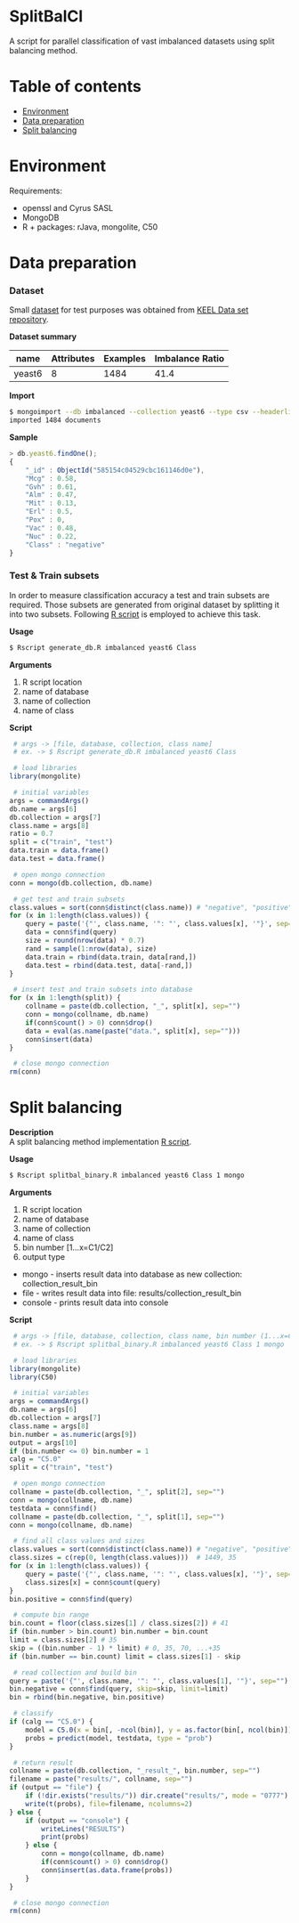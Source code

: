 # SplitBalCl
A script for parallel classification of vast imbalanced datasets using split balancing method.

# Table of contents
- [Environment](#environment)
- [Data preparation](#data-preparation)
- [Split balancing](#split-balancing)

# Environment
Requirements:
* openssl and Cyrus SASL
* MongoDB
* R + packages: rJava, mongolite, C50

# Data preparation
### Dataset
Small [dataset](datasets/yeast6.csv) for test purposes was obtained from [KEEL Data set repository](http://sci2s.ugr.es/keel/imbalanced.php).<br>

**Dataset summary**

name | Attributes | Examples | Imbalance Ratio
--- | --- | --- | ---
yeast6 | 8 | 1484 | 41.4

**Import**
```sh
$ mongoimport --db imbalanced --collection yeast6 --type csv --headerline --file datasets/yeast6.csv
imported 1484 documents
```

**Sample**
```js
> db.yeast6.findOne();
{
	"_id" : ObjectId("585154c04529cbc161146d0e"),
	"Mcg" : 0.58,
	"Gvh" : 0.61,
	"Alm" : 0.47,
	"Mit" : 0.13,
	"Erl" : 0.5,
	"Pox" : 0,
	"Vac" : 0.48,
	"Nuc" : 0.22,
	"Class" : "negative"
}
```
### Test & Train subsets
In order to measure classification accuracy a test and train subsets are required. Those subsets are generated from original dataset by splitting it into two subsets. Following [R script](scripts/R/generate_db.R) is employed to achieve this task.<br>

**Usage**
```sh
$ Rscript generate_db.R imbalanced yeast6 Class
```

**Arguments**<br>
1. R script location
2. name of database
3. name of collection
4. name of class

**Script**
```r
 # args -> [file, database, collection, class name]
 # ex. -> $ Rscript generate_db.R imbalanced yeast6 Class

 # load libraries
library(mongolite)

 # initial variables
args = commandArgs()
db.name = args[6]
db.collection = args[7]
class.name = args[8]
ratio = 0.7
split = c("train", "test")
data.train = data.frame()
data.test = data.frame()

 # open mongo connection
conn = mongo(db.collection, db.name)

 # get test and train subsets
class.values = sort(conn$distinct(class.name)) # "negative", "positive"
for (x in 1:length(class.values)) {
	query = paste('{"', class.name, '": "', class.values[x], '"}', sep="")
	data = conn$find(query)
	size = round(nrow(data) * 0.7)	
	rand = sample(1:nrow(data), size)
	data.train = rbind(data.train, data[rand,])
	data.test = rbind(data.test, data[-rand,])
}

 # insert test and train subsets into database
for (x in 1:length(split)) {
	collname = paste(db.collection, "_", split[x], sep="")
	conn = mongo(collname, db.name)
	if(conn$count() > 0) conn$drop()
	data = eval(as.name(paste("data.", split[x], sep="")))
	conn$insert(data)
}

 # close mongo connection
rm(conn)
```

# Split balancing
**Description**<br>
A split balancing method implementation [R script](scripts/R/splitbal_binary.R).<br>

**Usage**
```sh
$ Rscript splitbal_binary.R imbalanced yeast6 Class 1 mongo
```

**Arguments**<br>
1. R script location
2. name of database
3. name of collection
4. name of class
5. bin number [1...x=C1/C2]
6. output type
  * mongo - inserts result data into database as new collection: collection_result_bin
  * file - writes result data into file: results/collection_result_bin
  * console - prints result data into console

**Script**
```r
 # args -> [file, database, collection, class name, bin number (1...x=C1/C2), output (mongo, file, console)]
 # ex. -> $ Rscript splitbal_binary.R imbalanced yeast6 Class 1 mongo

 # load libraries
library(mongolite)
library(C50)

 # initial variables
args = commandArgs()
db.name = args[6]
db.collection = args[7]
class.name = args[8]
bin.number = as.numeric(args[9])
output = args[10]
if (bin.number <= 0) bin.number = 1
calg = "C5.0"
split = c("train", "test")

 # open mongo connection
collname = paste(db.collection, "_", split[2], sep="")
conn = mongo(collname, db.name)
testdata = conn$find()
collname = paste(db.collection, "_", split[1], sep="")
conn = mongo(collname, db.name)

 # find all class values and sizes
class.values = sort(conn$distinct(class.name)) # "negative", "positive"
class.sizes = c(rep(0, length(class.values)))  # 1449, 35
for (x in 1:length(class.values)) {
	query = paste('{"', class.name, '": "', class.values[x], '"}', sep="")
	class.sizes[x] = conn$count(query)
}
bin.positive = conn$find(query)

 # compute bin range
bin.count = floor(class.sizes[1] / class.sizes[2]) # 41
if (bin.number > bin.count) bin.number = bin.count
limit = class.sizes[2] # 35
skip = ((bin.number - 1) * limit) # 0, 35, 70, ...+35
if (bin.number == bin.count) limit = class.sizes[1] - skip

 # read collection and build bin
query = paste('{"', class.name, '": "', class.values[1], '"}', sep="")
bin.negative = conn$find(query, skip=skip, limit=limit)
bin = rbind(bin.negative, bin.positive)

 # classify
if (calg == "C5.0") {
	model = C5.0(x = bin[, -ncol(bin)], y = as.factor(bin[, ncol(bin)]))
	probs = predict(model, testdata, type = "prob")
}

 # return result
collname = paste(db.collection, "_result_", bin.number, sep="")
filename = paste("results/", collname, sep="")
if (output == "file") {
	if (!dir.exists("results/")) dir.create("results/", mode = "0777")
	write(t(probs), file=filename, ncolumns=2)
} else {
	if (output == "console") {
		writeLines("RESULTS")
		print(probs)
	} else {
		conn = mongo(collname, db.name)
		if(conn$count() > 0) conn$drop()
		conn$insert(as.data.frame(probs))
	}
}

 # close mongo connection
rm(conn)
```
